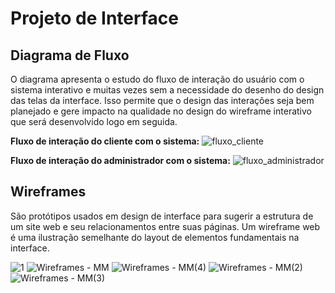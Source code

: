 
# Projeto de Interface
## Diagrama de Fluxo
O diagrama apresenta o estudo do fluxo de interação do usuário com o sistema interativo e muitas vezes sem a necessidade do desenho do design das telas da interface. Isso permite que o design das interações seja bem planejado e gere impacto na qualidade no design do wireframe interativo que será desenvolvido logo em seguida.

**Fluxo de interação do cliente com o sistema:**
![fluxo_cliente](https://github.com/ICEI-PUC-Minas-PMV-ADS/pmv-ads-2024-1-e5-proj-empext-t5-MM-Salgados/assets/100872927/00273748-483c-4267-9a67-80547f8b0d65)

**Fluxo de interação do administrador com o sistema:**
![fluxo_administrador](https://github.com/ICEI-PUC-Minas-PMV-ADS/pmv-ads-2024-1-e5-proj-empext-t5-MM-Salgados/assets/100872927/29d84a98-ed04-4c99-884b-a3944d8dc6e2)

## Wireframes
São protótipos usados em design de interface para sugerir a estrutura de um site web e seu relacionamentos entre suas páginas. Um wireframe web é uma ilustração semelhante do layout de elementos fundamentais na interface.

![1](https://github.com/ICEI-PUC-Minas-PMV-ADS/pmv-ads-2024-1-e5-proj-empext-t5-MM-Salgados/assets/101661631/5bcd823d-e630-42b6-b810-f1ffbd9c2287)
![Wireframes - MM](https://github.com/ICEI-PUC-Minas-PMV-ADS/pmv-ads-2024-1-e5-proj-empext-t5-MM-Salgados/assets/101661631/5f6ebe22-a9fe-4e66-b1ea-93c7162cb4f4)
![Wireframes - MM(4)](https://github.com/ICEI-PUC-Minas-PMV-ADS/pmv-ads-2024-1-e5-proj-empext-t5-MM-Salgados/assets/101661631/63326a87-7ab2-4e74-8899-336597ff0f72)
![Wireframes - MM(2)](https://github.com/ICEI-PUC-Minas-PMV-ADS/pmv-ads-2024-1-e5-proj-empext-t5-MM-Salgados/assets/101661631/4c035ffb-e9e2-4fd8-a5c6-491f4e38b8ef)
![Wireframes - MM(3)](https://github.com/ICEI-PUC-Minas-PMV-ADS/pmv-ads-2024-1-e5-proj-empext-t5-MM-Salgados/assets/101661631/bf0643eb-88cc-40aa-a55c-4099381c1cb2)
